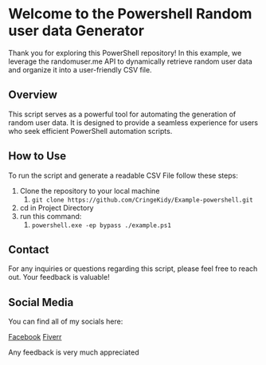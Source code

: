 # Welcome to the Powershell Random user data Generator

Thank you for exploring this PowerShell repository! In this example, we leverage the randomuser.me API to dynamically retrieve random user data and organize it into a user-friendly CSV file.


## Overview
This script serves as a powerful tool for automating the generation of random user data. It is designed to provide a seamless experience for users who seek efficient PowerShell automation scripts.

## How to Use
To run the script and generate a readable CSV File follow these steps:
1. Clone the repository to your local machine
   1. `git clone https://github.com/CringeKidy/Example-powershell.git`
2. cd in Project Directory
4. run this command:
   1. `powershell.exe -ep bypass ./example.ps1`


## Contact
For any inquiries or questions regarding this script, please feel free to reach out. Your feedback is valuable!

## Social Media

You can find all of my socials here:

[Facebook](https://www.facebook.com/profile.php?id=61551367002367)
[Fiverr](https://www.fiverr.com/cringekidy/powerful-powershell-automation-scripts)

Any feedback is very much appreciated